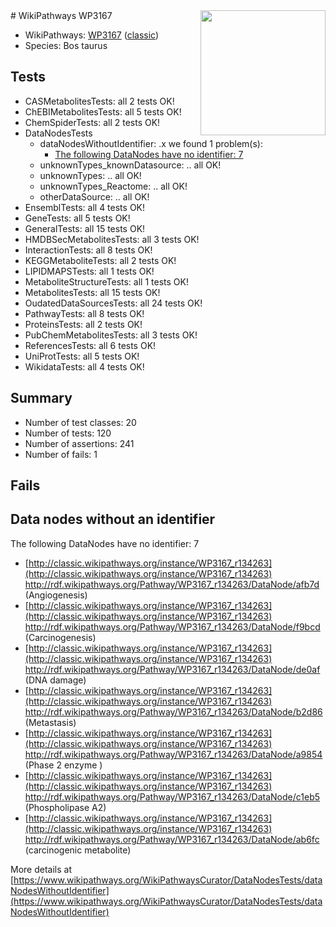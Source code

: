 <img style="float: right; width: 200px" src="https://upload.wikimedia.org/wikipedia/commons/thumb/8/83/Wplogo_with_text_500.png/640px-Wplogo_with_text_500.png" />
# WikiPathways WP3167

* WikiPathways: [WP3167](https://wikipathways.org/pathways/WP3167) ([classic](https://classic.wikipathways.org/instance/WP3167))
* Species: Bos taurus
## Tests
* CASMetabolitesTests: all 2 tests OK!
* ChEBIMetabolitesTests: all 5 tests OK!
* ChemSpiderTests: all 2 tests OK!
* DataNodesTests
    * dataNodesWithoutIdentifier: .x we found 1 problem(s):
        * [The following DataNodes have no identifier: 7](#d2d32fa6)
    * unknownTypes_knownDatasource: .. all OK!
    * unknownTypes: .. all OK!
    * unknownTypes_Reactome: .. all OK!
    * otherDataSource: .. all OK!
* EnsemblTests: all 4 tests OK!
* GeneTests: all 5 tests OK!
* GeneralTests: all 15 tests OK!
* HMDBSecMetabolitesTests: all 3 tests OK!
* InteractionTests: all 8 tests OK!
* KEGGMetaboliteTests: all 2 tests OK!
* LIPIDMAPSTests: all 1 tests OK!
* MetaboliteStructureTests: all 1 tests OK!
* MetabolitesTests: all 15 tests OK!
* OudatedDataSourcesTests: all 24 tests OK!
* PathwayTests: all 8 tests OK!
* ProteinsTests: all 2 tests OK!
* PubChemMetabolitesTests: all 3 tests OK!
* ReferencesTests: all 6 tests OK!
* UniProtTests: all 5 tests OK!
* WikidataTests: all 4 tests OK!


## Summary

* Number of test classes: 20
* Number of tests: 120
* Number of assertions: 241
* Number of fails: 1

## Fails

<a name="d2d32fa6" />

## Data nodes without an identifier

The following DataNodes have no identifier: 7

* [http://classic.wikipathways.org/instance/WP3167_r134263](http://classic.wikipathways.org/instance/WP3167_r134263) http://rdf.wikipathways.org/Pathway/WP3167_r134263/DataNode/afb7d (Angiogenesis)
* [http://classic.wikipathways.org/instance/WP3167_r134263](http://classic.wikipathways.org/instance/WP3167_r134263) http://rdf.wikipathways.org/Pathway/WP3167_r134263/DataNode/f9bcd (Carcinogenesis)
* [http://classic.wikipathways.org/instance/WP3167_r134263](http://classic.wikipathways.org/instance/WP3167_r134263) http://rdf.wikipathways.org/Pathway/WP3167_r134263/DataNode/de0af (DNA damage)
* [http://classic.wikipathways.org/instance/WP3167_r134263](http://classic.wikipathways.org/instance/WP3167_r134263) http://rdf.wikipathways.org/Pathway/WP3167_r134263/DataNode/b2d86 (Metastasis)
* [http://classic.wikipathways.org/instance/WP3167_r134263](http://classic.wikipathways.org/instance/WP3167_r134263) http://rdf.wikipathways.org/Pathway/WP3167_r134263/DataNode/a9854 (Phase 2 enzyme
)
* [http://classic.wikipathways.org/instance/WP3167_r134263](http://classic.wikipathways.org/instance/WP3167_r134263) http://rdf.wikipathways.org/Pathway/WP3167_r134263/DataNode/c1eb5 (Phospholipase A2)
* [http://classic.wikipathways.org/instance/WP3167_r134263](http://classic.wikipathways.org/instance/WP3167_r134263) http://rdf.wikipathways.org/Pathway/WP3167_r134263/DataNode/ab6fc (carcinogenic metabolite)


More details at [https://www.wikipathways.org/WikiPathwaysCurator/DataNodesTests/dataNodesWithoutIdentifier](https://www.wikipathways.org/WikiPathwaysCurator/DataNodesTests/dataNodesWithoutIdentifier)

